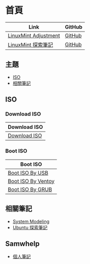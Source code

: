 
# 首頁

| Link | GitHub |
| ---- | ------ |
| [LinuxMint Adjustment](https://samwhelp.github.io/linuxmint-adjustment/) | [GitHub](https://github.com/samwhelp/linuxmint-adjustment) |
| [LinuxMint 探索筆記](https://samwhelp.github.io/note-about-linuxmint/) | [GitHub](https://github.com/samwhelp/note-about-linuxmint) |


## 主題

* [ISO](#iso)
* [相關筆記](#相關筆記)


## ISO

### Download ISO

| Download ISO |
| --- |
| [Download ISO](https://samwhelp.github.io/note-about-linuxmint/read/core/iso/download-iso.html) |


### Boot ISO

| Boot ISO |
| --- |
| [Boot ISO By USB](https://samwhelp.github.io/note-about-linuxmint/read/core/iso/boot-iso/boot-iso-by-usb.html) |
| [Boot ISO By Ventoy](https://samwhelp.github.io/note-about-linuxmint/read/core/iso/boot-iso/boot-iso-by-ventoy.html) |
| [Boot ISO By GRUB](https://samwhelp.github.io/note-about-linuxmint/read/core/iso/boot-iso/boot-iso-by-grub.html) |


## 相關筆記

* [System Modeling](https://samwhelp.github.io/system-modeling/)
* [Ubuntu 探索筆記](https://samwhelp.github.io/note-about-ubuntu/)


## Samwhelp

* [個人筆記](https://samwhelp.github.io/book/)
